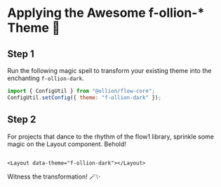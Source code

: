 # Applying the Awesome f-ollion-\* Theme 🌈

## Step 1

Run the following magic spell to transform your existing theme into the enchanting `f-ollion-dark`.

```Javascript
import { ConfigUtil } from "@ollion/flow-core";
ConfigUtil.setConfig({ theme: "f-ollion-dark" });
```

## Step 2

For projects that dance to the rhythm of the flow1 library, sprinkle some magic on the Layout component. Behold!

```Vue

<Layout data-theme="f-ollion-dark"></Layout>
```

Witness the transformation! 🪄✨
